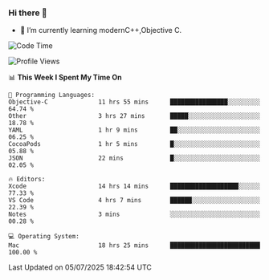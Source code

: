 ### Hi there 👋
- 🌱 I’m currently learning modernC++,Objective C.
<!--
**Asukaki7/Asukaki7** is a ✨ _special_ ✨ repository because its `README.md` (this file) appears on your GitHub profile.

Here are some ideas to get you started:

- 🔭 I’m currently working on ...
- 🌱 I’m currently learning ...
- 👯 I’m looking to collaborate on ...
- 🤔 I’m looking for help with ...
- 💬 Ask me about ...
- 📫 How to reach me: ...
- 😄 Pronouns: ...
- ⚡ Fun fact: ...
-->
<!--START_SECTION:waka-->
![Code Time](http://img.shields.io/badge/Code%20Time-576%20hrs%2038%20mins-blue)

![Profile Views](http://img.shields.io/badge/Profile%20Views-1-blue)

📊 **This Week I Spent My Time On** 

```text
💬 Programming Languages: 
Objective-C              11 hrs 55 mins      ████████████████░░░░░░░░░   64.74 % 
Other                    3 hrs 27 mins       █████░░░░░░░░░░░░░░░░░░░░   18.78 % 
YAML                     1 hr 9 mins         ██░░░░░░░░░░░░░░░░░░░░░░░   06.25 % 
CocoaPods                1 hr 5 mins         █░░░░░░░░░░░░░░░░░░░░░░░░   05.88 % 
JSON                     22 mins             █░░░░░░░░░░░░░░░░░░░░░░░░   02.05 % 

🔥 Editors: 
Xcode                    14 hrs 14 mins      ███████████████████░░░░░░   77.33 % 
VS Code                  4 hrs 7 mins        ██████░░░░░░░░░░░░░░░░░░░   22.39 % 
Notes                    3 mins              ░░░░░░░░░░░░░░░░░░░░░░░░░   00.28 % 

💻 Operating System: 
Mac                      18 hrs 25 mins      █████████████████████████   100.00 % 
```


 Last Updated on 05/07/2025 18:42:54 UTC
<!--END_SECTION:waka-->
